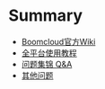 # Summary

* [Boomcloud官方Wiki](README.md)
* [全平台使用教程](quan-ping-tai-shi-yong-jiao-cheng.md)
* [问题集锦 Q&A](wen-ti-ji-jin-q-and-a.md)
* [其他问题](qi-ta-wen-ti.md)

